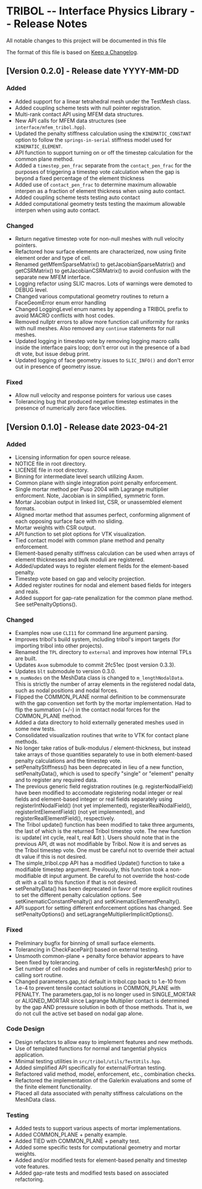 # TRIBOL -- Interface Physics Library -- Release Notes

All notable changes to this project will be documented in this file

The format of this file is based on [Keep a
Changelog](http://keepachangelog.com/en/1.0.0/).

## [Version 0.2.0] - Release date YYYY-MM-DD

### Added
- Added support for a linear tetrahedral mesh under the TestMesh class.
- Added coupling scheme tests with null pointer registration.
- Multi-rank contact API using MFEM data structures.
- New API calls for MFEM data structures (see `interface/mfem_tribol.hpp`).
- Updated the penalty stiffness calculation using the `KINEMATIC_CONSTANT` option
  to follow the `springs-in-serial` stiffness model used for `KINEMATIC_ELEMENT`.
- API function to support turning on or off the timestep calculation for 
  the common plane method.
- Added a `timestep_pen_frac` separate from the `contact_pen_frac` for the purposes 
  of triggering a timestep vote calculation when the gap is beyond a fixed percentage of the element thickness
- Added use of `contact_pen_frac` to determine maximum allowable interpen as a fraction
  of element thickness when using auto contact.
- Added coupling scheme tests testing auto contact
- Added computational geometry tests testing the maximum allowable interpen when using auto contact.

### Changed
- Return negative timestep vote for non-null meshes with null velocity pointers.
- Refactored how surface elements are characterized, now using finite element
  order and type of cell.
- Renamed getMfemSparseMatrix() to getJacobianSparseMatrix() and getCSRMatrix()
  to getJacobianCSRMatrix() to avoid confusion with the separate new MFEM
  interface.
- Logging refactor using SLIC macros. Lots of warnings were demoted to DEBUG level.
- Changed various computational geometry routines to return a FaceGeomError enum error handling
- Changed LoggingLevel enum names by appending a TRIBOL prefix to avoid MACRO conflicts
  with host codes.
- Removed nullptr errors to allow more function call uniformity for ranks with null meshes. 
  Also removed any `continue` statements for null meshes.
- Updated logging in timestep vote by removing logging macro calls inside the interface pairs 
  loop; don't error out in the presence of a bad dt vote, but issue debug print.
- Updated logging of face geometry issues to `SLIC_INFO()` and don't error out in presence of
  geometry issue.
  
### Fixed
- Allow null velocity and response pointers for various use cases
- Tolerancing bug that produced negative timestep estimates in the presence of numerically
  zero face velocities.

## [Version 0.1.0] - Release date 2023-04-21

### Added
- Licensing information for open source release.
- NOTICE file in root directory.
- LICENSE file in root directory.
- Binning for intermediate level search utilizing Axom.
- Common plane with single integration point penalty enforcement.
- Single mortar method per Puso 2004 with Lagrange multiplier enforcment. Note,
  Jacobian is in simplified, symmetric form.
- Mortar Jacobian output in linked list, CSR, or unassembled element formats.
- Aligned mortar method that assumes perfect, conforming alignment of each
  opposing surface face with no sliding.
- Mortar weights with CSR output.
- API function to set plot options for VTK visualization.
- Tied contact model with common plane method and penalty enforcement.
- Element-based penalty stiffness calculation can be used when arrays of element
  thicknesses and bulk moduli are registered.
- Added/updated ways to register element fields for the element-based penalty.
- Timestep vote based on gap and velocity projection.
- Added register routines for nodal and element based fields for integers and
  reals.
- Added support for gap-rate penalization for the common plane method. See
  setPenaltyOptions().

### Changed
- Examples now use `CLI11` for command line argument parsing.
- Improves tribol's build system, including tribol's import targets 
  (for importing tribol into other projects).
- Renamed the `TPL` directory to `external` and improves how internal TPLs are
  built.
- Updates `Axom` submodule to commit 2fc51ec (post version 0.3.3).
- Updates `blt` submodule to version 0.3.0.
- `m_numNodes` on the MeshData class is changed to `m_lengthNodalData`. This is
  strictly the number of array elements in the registered nodal data, such as
  nodal positions and nodal forces.
- Flipped the COMMON_PLANE normal definition to be commensurate with the gap
  convention set forth by the mortar implementation. Had to flip the summation
  (+/-) in the contact nodal forces for the COMMON_PLANE method.
- Added a data directory to hold externally generated meshes used in some new
  tests.
- Consolidated visualization routines that write to VTK for contact plane
  methods.
- No longer take ratios of bulk-modulus / element-thickness, but instead take
  arrays of those quantities separately to use in both element-based penalty
  calculations and the timestep vote. 
- setPenaltyStiffness() has been deprecated in lieu of a new function,
  setPenaltyData(), which is used to specify "single" or "element" penalty and
  to register any required data.
- The previous generic field registration routines (e.g. registerNodalField)
  have been modified to accomodate registering nodal integer or real fields and
  element-based integer or real fields separately using registerIntNodalField()
  (not yet implemented), registerRealNodalField(), registerIntElementField()
  (not yet implemented), and registerRealElementField(), respectively.
- The Tribol update() function has been modified to take three arguments, the
  last of which is the returned Tribol timestep vote. The new function is:
  update( int cycle, real t, real &dt ). Users should note that in the
  previous API, dt was not modifiable by Tribol. Now it is and serves as the
  Tribol timestep vote. One must be careful not to override their actual dt
  value if this is not desired.
- The simple_tribol.cpp API has a modified Update() function to take a
  modifiable timestep argument. Previously, this function took a non-modifiable
  dt input argument. Be careful to not override the host-code dt with a call to
  this function if that is not desired.
- setPenaltyData() has been deprecated in favor of more explicit routines to set
  the different penalty calculation options. See setKinematicConstantPenalty()
  and setKinematicElementPenalty(). 
- API support for setting different enforcement options has changed. See
  setPenaltyOptions() and setLagrangeMultiplierImplicitOptions().

### Fixed
- Preliminary bugfix for binning of small surface elements.
- Tolerancing in CheckFacePair() based on external testing.
- Unsmooth common-plane + penalty force behavior appears to have been fixed by
  tolerancing.
- Set number of cell nodes and number of cells in registerMesh() prior to
  calling sort routine.
- Changed parameters.gap_tol default in tribol.cpp back to 1.e-10 from 1.e-4 to
  prevent tensile contact solutions in COMMON_PLANE with PENALTY. The
  parameters.gap_tol is no longer used in SINGLE_MORTAR or ALIGNED_MORTAR since
  Lagrange Multiplier contact is determined by the gap AND pressure solution in
  both of those methods. That is, we do not cull the active set based on nodal
  gap alone.

### Code Design
- Design refactors to allow easy to implement features and new methods.
- Use of templated functions for normal and tangential physics application.
- Minimal testing utilities in `src/tribol/utils/TestUtils.hpp`.
- Added simplified API specifically for external/Fortran testing.
- Refactored valid method, model, enforcement, etc., combination checks.
- Refactored the implementation of the Galerkin evaluations and some of the
  finite element functionality.
- Placed all data associated with penalty stiffness calculations on the MeshData
  class.

### Testing
- Added tests to support various aspects of mortar implementations.
- Added COMMON_PLANE + penalty example.
- Added TIED with COMMON_PLANE + penalty test.
- Added some specific tests for computational geometry and mortar weights.
- Added and/or modified tests for element-based penalty and timestep vote
  features.
- Added gap-rate tests and modified tests based on associated refactoring.
